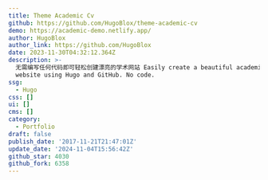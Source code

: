 ```yaml
---
title: Theme Academic Cv
github: https://github.com/HugoBlox/theme-academic-cv
demo: https://academic-demo.netlify.app/
author: HugoBlox
author_link: https://github.com/HugoBlox
date: 2023-11-30T04:32:12.364Z
description: >-
  无需编写任何代码即可轻松创建漂亮的学术网站 Easily create a beautiful academic résumé or educational
  website using Hugo and GitHub. No code.
ssg:
  - Hugo
css: []
ui: []
cms: []
category:
  - Portfolio
draft: false
publish_date: '2017-11-21T21:47:01Z'
update_date: '2024-11-04T15:56:42Z'
github_star: 4030
github_fork: 6358
---
```

